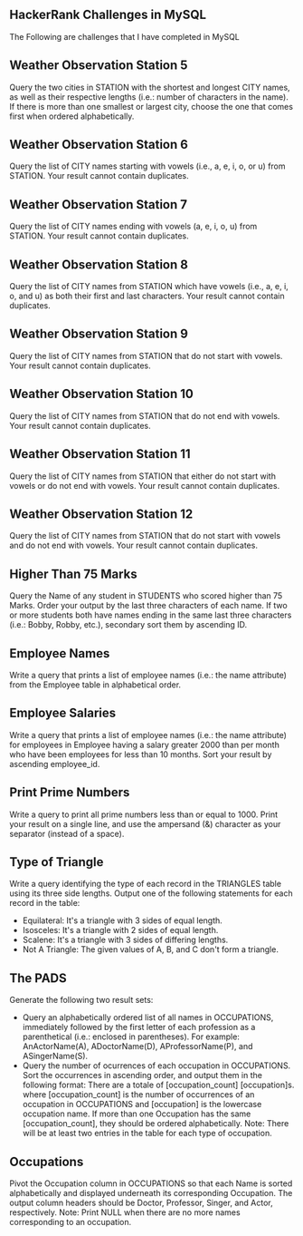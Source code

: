 ## HackerRank Challenges in MySQL
The Following are challenges that I have completed in MySQL

## Weather Observation Station 5
Query the two cities in STATION with the shortest and longest CITY names, as well as their respective lengths (i.e.: number of characters in the name). If there is more than one smallest or largest city, choose the one that comes first when ordered alphabetically.

## Weather Observation Station 6
Query the list of CITY names starting with vowels (i.e., a, e, i, o, or u) from STATION. Your result cannot contain duplicates.

## Weather Observation Station 7
Query the list of CITY names ending with vowels (a, e, i, o, u) from STATION. Your result cannot contain duplicates.

## Weather Observation Station 8
Query the list of CITY names from STATION which have vowels (i.e., a, e, i, o, and u) as both their first and last characters. Your result cannot contain duplicates.

## Weather Observation Station 9
Query the list of CITY names from STATION that do not start with vowels. Your result cannot contain duplicates.

## Weather Observation Station 10
Query the list of CITY names from STATION that do not end with vowels. Your result cannot contain duplicates.


## Weather Observation Station 11
Query the list of CITY names from STATION that either do not start with vowels or do not end with vowels. Your result cannot contain duplicates.

## Weather Observation Station 12
Query the list of CITY names from STATION that do not start with vowels and do not end with vowels. Your result cannot contain duplicates.

## Higher Than 75 Marks
Query the Name of any student in STUDENTS who scored higher than 75 Marks. Order your output by the last three characters of each name. If two or more students both have names ending in the same last three characters (i.e.: Bobby, Robby, etc.), secondary sort them by ascending ID.

## Employee Names
Write a query that prints a list of employee names (i.e.: the name attribute) from the Employee table in alphabetical order.

## Employee Salaries
Write a query that prints a list of employee names (i.e.: the name attribute) for employees in Employee having a salary greater 2000 than per month who have been employees for less than 10 months. Sort your result by ascending employee_id.

## Print Prime Numbers
Write a query to print all prime numbers less than or equal to 1000. Print your result on a single line, and use the ampersand (&) character as your separator (instead of a space).

## Type of Triangle
Write a query identifying the type of each record in the TRIANGLES table using its three side lengths. Output one of the following statements for each record in the table:
- Equilateral: It's a triangle with 3 sides of equal length.
- Isosceles: It's a triangle with 2 sides of equal length.
- Scalene: It's a triangle with 3 sides of differing lengths.
- Not A Triangle: The given values of A, B, and C don't form a triangle.

## The PADS
Generate the following two result sets:
- Query an alphabetically ordered list of all names in OCCUPATIONS, immediately followed by the first letter of each profession as a parenthetical (i.e.: enclosed in parentheses). For example: AnActorName(A), ADoctorName(D), AProfessorName(P), and ASingerName(S).
- Query the number of ocurrences of each occupation in OCCUPATIONS. Sort the occurrences in ascending order, and output them in the following format: There are a totale of [occupation_count] [occupation]s. where [occupation_count] is the number of occurrences of an occupation in OCCUPATIONS and [occupation] is the lowercase occupation name. If more than one Occupation has the same [occupation_count], they should be ordered alphabetically. Note: There will be at least two entries in the table for each type of occupation.

## Occupations
Pivot the Occupation column in OCCUPATIONS so that each Name is sorted alphabetically and displayed underneath its corresponding Occupation. The output column headers should be Doctor, Professor, Singer, and Actor, respectively.
Note: Print NULL when there are no more names corresponding to an occupation.